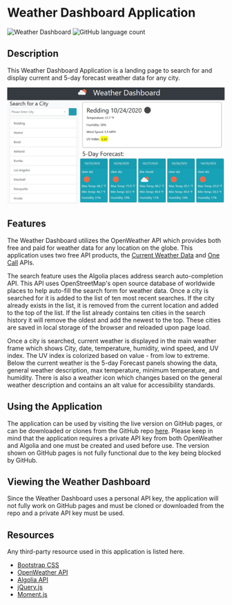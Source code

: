 # Weather Dashboard Application
![Weather Dashboard](https://img.shields.io/github/languages/top/yooperjb/weather-dashboard)  ![GitHub language count](https://img.shields.io/github/languages/count/yooperjb/weather-dashboard)

## Description

This Weather Dashboard Application is a landing page to search for and display current and 5-day forecast weather data for any city.


![Dashboard](./assets/images/weather-dashboard.jpg)

## Features

The Weather Dashboard utilizes the OpenWeather API which provides both free and paid for weather data for any location on the globe. This application uses two free API products, the [Current Weather Data](https://openweathermap.org/current) and [One Call](https://openweathermap.org/api/one-call-api) APIs. 

The search feature uses the Algolia places address search auto-completion API. This API uses OpenStreetMap's open source database of worldwide places to help auto-fill the search form for weather data. Once a city is searched for it is added to the list of ten most recent searches. If the city already exists in the list, it is removed from the current location and added to the top of the list. If the list already contains ten cities in the search history it will remove the oldest and add the newest to the top. These cities are saved in local storage of the browser and reloaded upon page load.

Once a city is searched, current weather is displayed in the main weather frame which shows City, date, temperature, humidity, wind speed, and UV index. The UV index is colorized based on value - from low to extreme. Below the current weather is the 5-day Forecast panels showing the data, general weather description, max temperature, minimum temperature, and humidity. There is also a weather icon which changes based on the general weather description and contains an alt value for accessibility standards. 

## Using the Application

The application can be used by visiting the live version on GitHub pages, or can be downloaded or clones from the GitHub repo [here](https://github.com/yooperjb/weather-dashboard). Please keep in mind that the application requires a private API key from both OpenWeather and Algolia and one must be created and used before use. The version shown on GitHub pages is not fully functional due to the key being blocked by GitHub. 

## Viewing the Weather Dashboard

Since the Weather Dashboard uses a personal API key, the application will not fully work on GitHub pages and must be cloned or downloaded from the repo and a private API key must be used. 

## Resources

Any third-party resource used in this application is listed here.

* [Bootstrap CSS](https://getbootstrap.com/)
* [OpenWeather API](https://openweathermap.org/api)
* [Algolia API](https://community.algolia.com/places/api-clients.html)
* [jQuery.js](https://jquery.com/)
* [Moment.js](https://momentjs.com/)